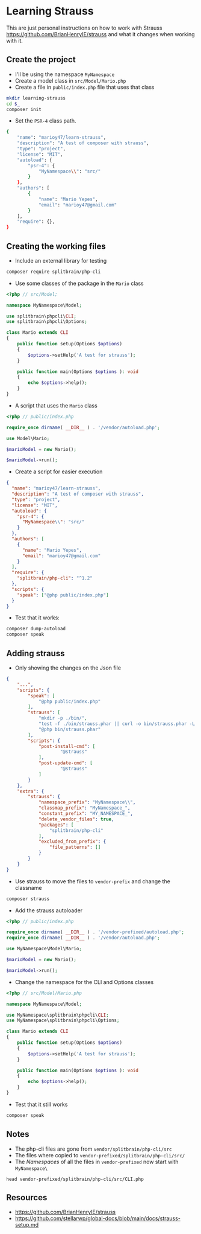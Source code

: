# Learning Strauss

This are just personal instructions on how to work with Strauss <https://github.com/BrianHenryIE/strauss> and what it changes when working with it.

## Create the project

- I'll be using the namespace `MyNamespace`
- Create a model class in `src/Model/Mario.php`
- Create a file in `public/index.php` file that uses that class

```bash
mkdir learning-strauss
cd $_
composer init
```

- Set the `PSR-4` class path.

```bash {8}
{
    "name": "marioy47/learn-strauss",
    "description": "A test of composer with strauss",
    "type": "project",
    "license": "MIT",
    "autoload": {
        "psr-4": {
            "MyNamespace\\": "src/"
        }
    },
    "authors": [
        {
            "name": "Mario Yepes",
            "email": "marioy47@gmail.com"
        }
    ],
    "require": {},
}
```

## Creating the working files

- Include an external library for testing

```bash
composer require splitbrain/php-cli
```

- Use some classes of the package in the `Mario` class

```php
<?php // src/Model;

namespace MyNamespace\Model;

use splitbrain\phpcli\CLI;
use splitbrain\phpcli\Options;

class Mario extends CLI
{
    public function setup(Options $options)
    {
        $options->setHelp('A test for strauss');
    }

    public function main(Options $options ): void
    {
        echo $options->help();
    }
}
```

- A script that uses the `Mario` class

```php
<?php // public/index.php

require_once dirname( __DIR__ ) . '/vendor/autoload.php';

use Model\Mario;

$marioModel = new Mario();

$marioModel->run();
```

- Create a script for easier execution

```json {20-22}
{
  "name": "marioy47/learn-strauss",
  "description": "A test of composer with strauss",
  "type": "project",
  "license": "MIT",
  "autoload": {
    "psr-4": {
      "MyNamespace\\": "src/"
    }
  },
  "authors": [
    {
      "name": "Mario Yepes",
      "email": "marioy47@gmail.com"
    }
  ],
  "require": {
    "splitbrain/php-cli": "^1.2"
  },
  "scripts": {
    "speak": ["@php public/index.php"]
  }
}
```

- Test that it works:

```bash
composer dump-autoload
composer speak
```

## Adding strauss

- Only showing the changes on the Json file

```json
{
    "...",
    "scripts": {
        "speak": [
            "@php public/index.php"
        ],
        "strauss": [
            "mkdir -p ./bin/",
            "test -f ./bin/strauss.phar || curl -o bin/strauss.phar -L -C - https://github.com/BrianHenryIE/strauss/releases/download/0.13.0/strauss.phar",
            "@php bin/strauss.phar"
        ],
        "scripts": {
            "post-install-cmd": [
                    "@strauss"
            ],
            "post-update-cmd": [
                    "@strauss"
            ]
        }
    },
    "extra": {
        "strauss": {
            "namespace_prefix": "MyNamespace\\",
            "classmap_prefix": "MyNamespace_",
            "constant_prefix": "MY_NAMESPACE_",
            "delete_vendor_files": true,
            "packages": [
                "splitbrain/php-cli"
            ],
            "excluded_from_prefix": {
                "file_patterns": []
            }
        }
    }
}
```

- Use strauss to move the files to `vendor-prefix` and change the classname

```bash
composer strauss
```

- Add the strauss autoloader

```php {4}
<?php // public/index.php

require_once dirname( __DIR__ ) . '/vendor-prefixed/autoload.php';
require_once dirname( __DIR__ ) . '/vendor/autoload.php';

use MyNamespace\Model\Mario;

$marioModel = new Mario();

$marioModel->run();
```

- Change the namespace for the CLI and Options classes

```php {5-6}
<?php // src/Model/Mario.php

namespace MyNamespace\Model;

use MyNamespace\splitbrain\phpcli\CLI;
use MyNamespace\splitbrain\phpcli\Options;

class Mario extends CLI
{
    public function setup(Options $options)
    {
        $options->setHelp('A test for strauss');
    }

    public function main(Options $options ): void
    {
        echo $options->help();
    }
}
```

- Test that it still works

```bash
composer speak
```

## Notes

- The php-cli files are gone from `vendor/splitbrain/php-cli/src`
- The files where copied to `vendor-prefixed/splitbrain/php-cli/src/`
- The _Namespaces_ of all the files in `vendor-prefixed` now start with `MyNamespace\`

```head
head vendor-prefixed/splitbrain/php-cli/src/CLI.php
```

## Resources

- <https://github.com/BrianHenryIE/strauss>
- <https://github.com/stellarwp/global-docs/blob/main/docs/strauss-setup.md>
